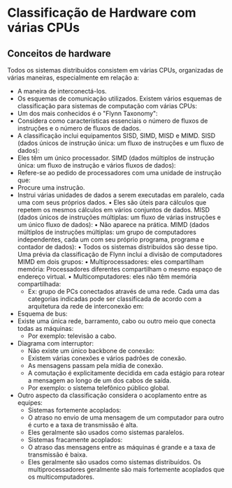 # Classificação de Hardware com várias CPUs

## Conceitos de hardware

Todos os sistemas distribuídos consistem em várias CPUs, organizadas de várias maneiras, especialmente em relação a:
- A maneira de interconectá-los.
- Os esquemas de comunicação utilizados.
Existem vários esquemas de classificação para sistemas de computação com várias CPUs:
- Um dos mais conhecidos é o "Flynn Taxonomy":
- Considera como características essenciais o número de fluxos de instruções e o número de fluxos de dados.
- A classificação inclui equipamentos SISD, SIMD, MISD e MIMD.
SISD (dados únicos de instrução única: um fluxo de instruções e um fluxo de dados):
- Eles têm um único processador.
SIMD (dados múltiplos de instrução única: um fluxo de instrução e vários fluxos de dados):
- Refere-se ao pedido de processadores com uma unidade de instrução que:
- Procure uma instrução.
- Instrui várias unidades de dados a serem executadas em paralelo, cada uma com seus próprios dados.
• Eles são úteis para cálculos que repetem os mesmos cálculos em vários conjuntos de dados.
MISD (dados únicos de instruções múltiplas: um fluxo de várias instruções e um único fluxo de dados):
• Não aparece na prática.
MIMD (dados múltiplos de instruções múltiplas: um grupo de computadores independentes, cada um com seu próprio programa, programa e contador de dados):
• Todos os sistemas distribuídos são desse tipo.
Uma prévia da classificação de Flynn inclui a divisão de computadores MIMD em dois grupos:
• Multiprocessadores: eles compartilham memória:
Processadores diferentes compartilham o mesmo espaço de endereço virtual.
• Multicomputadores: eles não têm memória compartilhada:
  - Ex: grupo de PCs conectados através de uma rede.
Cada uma das categorias indicadas pode ser classificada de acordo com a arquitetura da rede de interconexão em:
- Esquema de bus:
- Existe uma única rede, barramento, cabo ou outro meio que conecta todas as máquinas:
  - Por exemplo: televisão a cabo.
- Diagrama com interruptor:
  - Não existe um único backbone de conexão:
  - Existem várias conexões e vários padrões de conexão.
  - As mensagens passam pela mídia de conexão.
  - A comutação é explicitamente decidida em cada estágio para rotear a mensagem ao longo de um dos cabos de saída.
  - Por exemplo: o sistema telefônico público global.
- Outro aspecto da classificação considera o acoplamento entre as equipes:
  - Sistemas fortemente acoplados:
  - O atraso no envio de uma mensagem de um computador para outro é curto e a taxa de transmissão é alta.
  - Eles geralmente são usados como sistemas paralelos.
  - Sistemas fracamente acoplados:
  - O atraso das mensagens entre as máquinas é grande e a taxa de transmissão é baixa.
  - Eles geralmente são usados como sistemas distribuídos.
Os multiprocessadores geralmente são mais fortemente acoplados que os multicomputadores.
